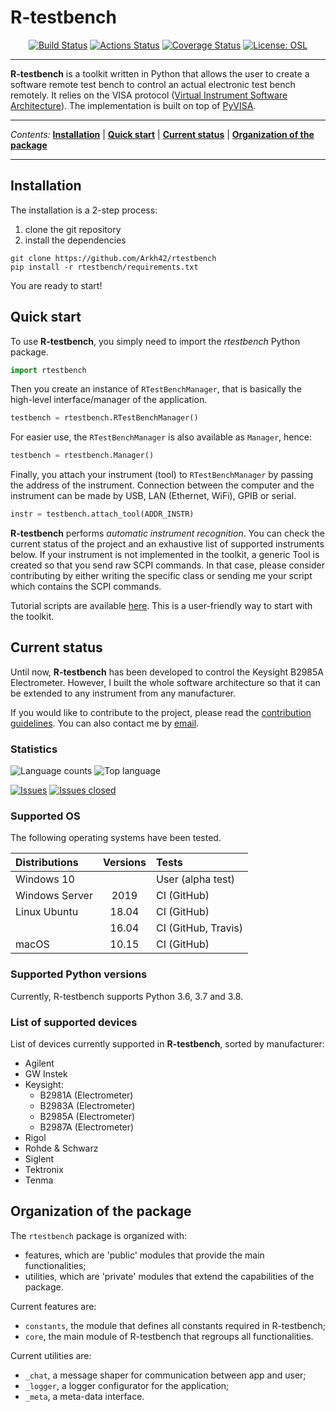 
R-testbench
===========


<p align="center">
<a href="https://travis-ci.org/github/Arkh42/rtestbench"><img alt="Build Status" src="https://travis-ci.org/Arkh42/rtestbench.svg?branch=master"></a>
<a href="https://github.com/Arkh42/rtestbench/actions"><img alt="Actions Status" src="https://github.com/Arkh42/rtestbench/workflows/Continuous%20Integration%20(pip)/badge.svg?branch=master"></a>
<a href="https://codecov.io/gh/Arkh42/rtestbench"><img alt="Coverage Status" src="https://codecov.io/gh/Arkh42/rtestbench/branch/master/graph/badge.svg"></a>
<a href="https://github.com/Arkh42/rtestbench/blob/master/LICENSE.md"><img alt="License: OSL" src="https://img.shields.io/github/license/Arkh42/rtestbench"></a>
</p>

---


**R-testbench** is a toolkit written in Python that allows the user to 
create a software remote test bench to control an actual electronic test bench remotely.
It relies on the VISA protocol ([Virtual Instrument Software Architecture](http://www.ni.com/visa/)).
The implementation is built on top of [PyVISA](https://pyvisa.readthedocs.io/en/latest/).

---

_Contents:_ 
**[Installation](#installation)** |
**[Quick start](#quick-start)** |
**[Current status](#current-status)** |
**[Organization of the package](#organization-of-the-package)**

---


Installation
------------

The installation is a 2-step process:
1. clone the git repository
2. install the dependencies

```
git clone https://github.com/Arkh42/rtestbench
pip install -r rtestbench/requirements.txt
```

You are ready to start!



Quick start
-----------


To use **R-testbench**, you simply need to import the *rtestbench* Python package.
```python
import rtestbench
```

Then you create an instance of `RTestBenchManager`, that is basically the high-level interface/manager of the application.
```python
testbench = rtestbench.RTestBenchManager()
```
For easier use, the `RTestBenchManager` is also available as `Manager`, hence:
```python
testbench = rtestbench.Manager()
```

Finally, you attach your instrument (tool) to `RTestBenchManager` by passing the address of the instrument.
Connection between the computer and the instrument can be made by USB, LAN (Ethernet, WiFi), GPIB or serial.
```python
instr = testbench.attach_tool(ADDR_INSTR)
```

**R-testbench** performs *automatic instrument recognition*.
You can check the current status of the project and an exhaustive list of supported instruments below.
If your instrument is not implemented in the toolkit, a generic Tool is created so that you send raw SCPI commands.
In that case, please consider contributing by either writing the specific class or
sending me your script which contains the SCPI commands.

Tutorial scripts are available [here](./rtestbench/tutorials/).
This is a user-friendly way to start with the toolkit.



Current status
--------------


Until now, **R-testbench** has been developed to control the Keysight B2985A Electrometer.
However, I built the whole software architecture so that it can be extended to any instrument from any manufacturer.

If you would like to contribute to the project,
please read the [contribution guidelines](https://github.com/Arkh42/rtestbench/blob/master/CONTRIBUTING.md).
You can also contact me by [email](mailto:aquenon@hotmail.be).



### Statistics

![Language counts](https://img.shields.io/github/languages/count/Arkh42/rtestbench)
![Top language](https://img.shields.io/github/languages/top/Arkh42/rtestbench)

[![Issues](https://img.shields.io/github/issues-raw/Arkh42/rtestbench)](https://github.com/Arkh42/rtestbench/issues?q=is%3Aopen+is%3Aissue)
[![Issues closed](https://img.shields.io/github/issues-closed-raw/Arkh42/rtestbench)](https://github.com/Arkh42/rtestbench/issues?q=is%3Aissue+is%3Aclosed)


### Supported OS

The following operating systems have been tested.

| Distributions		| Versions 	| Tests					|
| :------------		| :------: 	| :----					|
| Windows 10   		|			| User (alpha test) 	|
| Windows Server	| 2019		| CI (GitHub)			|
| Linux Ubuntu		| 18.04  	| CI (GitHub)			|
|					| 16.04		| CI (GitHub, Travis)	|
| macOS   			| 10.15		| CI (GitHub)			|


### Supported Python versions

Currently, R-testbench supports Python 3.6, 3.7 and 3.8.


### List of supported devices

List of devices currently supported in **R-testbench**, sorted by manufacturer:
- Agilent
- GW Instek
- Keysight:
	- B2981A (Electrometer)
	- B2983A (Electrometer)
	- B2985A (Electrometer)
	- B2987A (Electrometer)
- Rigol
- Rohde & Schwarz
- Siglent
- Tektronix
- Tenma



Organization of the package
---------------------------


The `rtestbench` package is organized with:
- features, which are 'public' modules that provide the main functionalities;
- utilities, which are 'private' modules that extend the capabilities of the package.

Current features are:
- `constants`, the module that defines all constants required in R-testbench;
- `core`, the main module of R-testbench that regroups all functionalities.

Current utilities are:
- `_chat`, a message shaper for communication between app and user;
- `_logger`, a logger configurator for the application;
- `_meta`, a meta-data interface.
